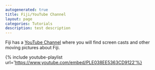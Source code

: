 ```yaml
---
autogenerated: true
title: Fiji/YouTube Channel
layout: page
categories: Tutorials
description: test description
---
```


Fiji has a [YouTube Channel](http://www.youtube.com/user/fijichannel) where you will find screen casts and other moving pictures about Fiji.

{% include youtube-playlist url='https://www.youtube.com/embed/PLE038EE5363CD9122'%}


